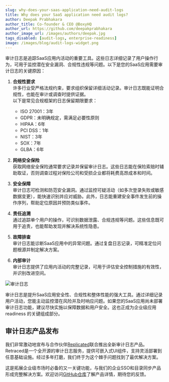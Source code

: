 ```yaml
---
slug: why-does-your-saas-application-need-audit-logs
title: Why does your SaaS application need audit logs?
author: Deepak Prabhakara
author_title: Co-founder & CEO @BoxyHQ
author_url: https://github.com/deepakprabhakara
author_image_url: /images/authors/deepak.jpg
tags_disabled: [audit-logs, enterprise-readiness]
image: /images/blog/audit-logs-widget.png
---
```


审计日志是追踪SaaS应用内活动的重要工具。这些日志详细记录了用户操作行为，可用于监控潜在安全漏洞、合规性违规等问题。以下是您的SaaS应用需要审计日志的关键原因：

1. **合规性要求**  
   许多行业受严格法规约束，要求组织保留详细活动记录。审计日志既能证明合规性，也能在审计或调查时提供证据。  
   以下是常见合规框架的日志保留期限要求：  
   - ISO 27001：3年  
   - GDPR：未明确规定，需满足必要性原则  
   - HIPAA：6年  
   - PCI DSS：1年  
   - NIST：3年  
   - SOX：7年  
   - GLBA：6年  

2. **网络安全保险**  
   获取网络安全保险通常要求记录并保留审计日志。这些日志能在保险索赔时辅助取证，否则调查过程对保险公司和受损企业都将耗费高昂成本和时间。  

3. **安全保障**  
   审计日志可检测和防范安全漏洞。通过监控可疑活动（如多次登录失败或敏感数据变更），能快速识别并应对威胁。此外，日志能重建安全事件发生前的操作序列，帮助定位原因并预防类似事件。  

4. **责任追溯**  
   通过追踪单个用户的操作，可识别数据泄露、合规违规等问题。这些信息既可用于追责，也能帮助发现并解决系统性隐患。  

5. **故障排查**  
   审计日志能诊断SaaS应用中的异常问题。通过复盘日志记录，可精准定位问题根源并制定解决方案。  

6. **内部审计**  
   审计日志提供了应用内活动的完整记录，可用于评估安全控制措施的有效性，并识别改进空间。

![审计日志](/images/blog/audit-logs-widget.png)

审计日志是提升SaaS应用安全性、合规性和整体性能的强大工具。通过详细记录用户活动，您能主动监控潜在风险并及时响应问题。如果您的SaaS应用尚未部署审计日志功能，建议尽快实施以保障数据和用户安全。这也正成为企业级应用 readiness 的关键组成部分。

## 审计日志产品发布

我们非常激动地宣布与合作伙伴[Replicated](https://replicated.com)联合推出全新审计日志产品。Retraced是一个全开源的审计日志服务，提供可嵌入式UI组件，支持灵活部署到任意基础设施。经过多年打磨，我们终于为这个棘手问题找到了最优解决方案。

这是拓展企业级市场时必备的又一关键功能，与我们的企业SSO和目录同步产品形成完整解决方案。欢迎访问[GitHub仓库](https://github.com/retracedhq/retraced)了解产品详情，期待您的反馈。